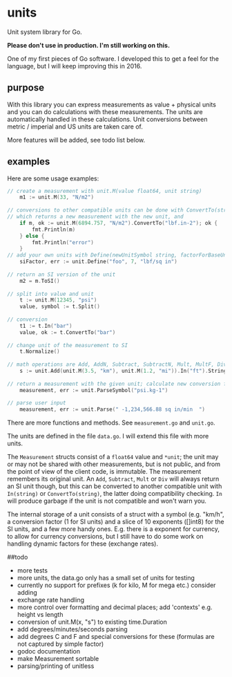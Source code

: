 # units
Unit system library for Go.

__Please don't use in production. I'm still working on this.__

One of my first pieces of Go software. I developed this to get a feel for the language, but I will keep improving this
in 2016.

## purpose
With this library you can express measurements as value + physical units and you can do calculations with these
measurements. The units are automatically handled in these calculations. Unit conversions between metric / imperial and US
units are taken care of. 

More features will be added, see todo list below.

## examples
Here are some usage examples:

```go
// create a measurement with unit.M(value float64, unit string)
	m1 := unit.M(33, "N/m2")
	
// conversions to other compatible units can be done with ConvertTo(string)
// which returns a new measurement with the new unit, and 
	if m, ok := unit.M(6894.757, "N/m2").ConvertTo("lbf.in-2"); ok {
		fmt.Println(m)
	} else {
		fmt.Println("error")
	}
// add your own units with Define(newUnitSymbol string, factorForBaseUnit float64, baseUnit string)
	siFactor, err := unit.Define("foo", 7, "lbf/sq in")
	
// return an SI version of the unit
	m2 = m.ToSI()
	
// split into value and unit
	t := unit.M(12345, "psi")
	value, symbol := t.Split()
	
// conversion
	t1 := t.In("bar")
	value, ok := t.ConvertTo("bar")
	
// change unit of the measurement to SI
	t.Normalize()
	
// math operations are Add, AddN, Subtract, SubtractN, Mult, MultF, Div, DivF, Neg, Power
	s := unit.Add(unit.M(3.5, "km"), unit.M(1.2, "mi")).In("ft").String()
	
// return a measurement with the given unit; calculate new conversion factor.
	measurement, err := unit.ParseSymbol("psi.kg-1")
	
// parse user input
	measurement, err := unit.Parse(" -1,234,566.88 sq in/min  ")

```
There are more functions and methods. See `measurement.go` and `unit.go`.

The units are defined in the file `data.go`. I will extend this file with more units. 

The `Measurement` structs consist of a `float64` value and `*unit`; the unit may or may not be shared with other 
measurements, but is not public, and from the point of view of the client code, is immutable. The measurement remembers
its original unit. An `Add`, `Subtract`, `Mult` or `Div` will always return an SI unit though, but this can be converted to another compatible unit with `In(string)` or `ConvertTo(string)`, the latter doing compatibility checking. `In` will produce garbage if the unit is not compatible and won't warn you.

The internal storage of a unit consists of a struct with a symbol (e.g. "km/h", a conversion factor (1 for SI units) and a slice of 10 exponents ([]int8) for the SI units, and a few more handy ones. E.g. there is a exponent for currency, to allow 
for currency conversions, but I still have to do some work on handling dynamic factors for these (exchange rates). 


##todo
 * more tests
 * more units, the data.go only has a small set of units for testing
 * currently no support for prefixes (k for kilo, M for mega etc.) consider adding
 * exchange rate handling
 * more control over formatting and decimal places; add 'contexts' e.g. height vs length
 * conversion of unit.M(x, "s") to existing time.Duration
 * add degrees/minutes/seconds parsing
 * add degrees C and F and special conversions for these (formulas are not captured by simple factor)
 * godoc documentation
 * make Measurement sortable
 * parsing/printing of unitless


